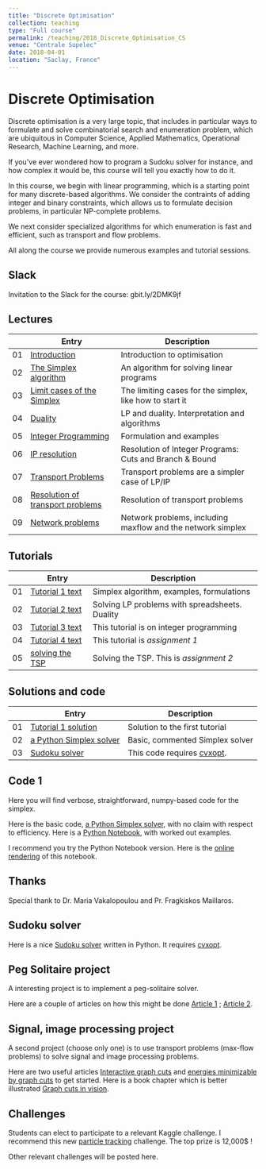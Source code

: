 ```yaml
---
title: "Discrete Optimisation"
collection: teaching
type: "Full course"
permalink: /teaching/2018_Discrete_Optimisation_CS
venue: "Centrale Supelec"
date: 2018-04-01
location: "Saclay, France"
---
```


Discrete Optimisation
===============

Discrete optimisation is a very large topic, that includes in particular
ways to formulate and solve combinatorial search and enumeration problem, which
are ubiquitous in Computer Science, Applied Mathematics, Operational
Research, Machine Learning, and more.

If you've ever wondered how to program a Sudoku solver for instance,
and how complex it would be, this course will tell you exactly how to
do it.

In this course, we begin with linear programming, which is a starting
point for many discrete-based algorithms. We consider the contraints
of adding integer and binary constraints, which allows us to formulate
decision problems, in particular NP-complete problems.

We next consider specialized algorithms for which enumeration is fast
and efficient, such as transport and flow problems.

All along the course we provide numerous examples and tutorial sessions.

Slack
-----
Invitation to the Slack for the course: gbit.ly/2DMK9jf

Lectures
--------

|  | Entry                                                  | Description                                                 |
|--| --------                                               |------------------------------------------------------------ |
|01| [Introduction](/files/01_intro_optim_en.pdf)           | Introduction to optimisation                                |
|02| [The Simplex algorithm](/files/02_simplexe_en.pdf)     | An algorithm for solving linear programs                    |
|03| [Limit cases of the Simplex](/files/03_limites_en.pdf) | The limiting cases for the simplex, like how to start it    |
|04| [Duality](/files/04_duality_en.pdf)                    | LP and duality. Interpretation and algorithms               |
|05| [Integer Programming](/files/05_ip_formulation_en.pdf) | Formulation and examples                                    |
|06| [IP resolution](/files/06_resolution_en.pdf)           | Resolution of Integer Programs: Cuts and Branch & Bound     |
|07| [Transport Problems](/files/07_transport_formulation_en.pdf) | Transport problems are a simpler case of LP/IP        |
|08| [Resolution of transport problems](/files/08_transport_solution_en.pdf) | Resolution of transport problems           |
|09| [Network problems](/files/09_network_problems_en.pdf)  | Network problems, including maxflow and the network simplex |


Tutorials
---------

|  | Entry                                                  | Description                                                 |
|--| --------                                               |------------------------------------------------------------ |
|01| [Tutorial 1 text](/files/TD1-algo_en.pdf)              | Simplex algorithm, examples, formulations                   |
|02| [Tutorial 2 text](/files/TD2_optim_en.pdf)             | Solving LP problems with spreadsheets. Duality              |
|03| [Tutorial 3 text](/files/TD3-algo_en.pdf)              | This tutorial is on integer programming                     |
|04| [Tutorial 4 text](/files/TD4_cs_en.pdf)                | This tutorial is *assignment 1*                             |
|05| [solving the TSP](/files/TD5-tsp.pdf)                  | Solving the TSP. This is *assignment 2*                     |


Solutions and code
---------

|  | Entry                                                  | Description                                                 |
|--| --------                                               |------------------------------------------------------------ |
|01| [Tutorial 1 solution](/files/TD1-solution.pdf)         | Solution to the first tutorial |
|02| [a Python Simplex solver](/files/simplexe.py)          | Basic, commented Simplex solver |
|03| [Sudoku solver](/files/Sudoku_ilp.ipynb)               | This code requires [cvxopt](http://cvxopt.org/install/index.html). |


Code 1
------

Here you will find verbose, straightforward, numpy-based code for the
simplex.

Here is the basic code, [a Python Simplex solver](/files/simplexe.py),
with no claim with respect to efficiency. Here is a 
[Python Notebook](/files/Simplexe.ipynb), with worked out examples.

I recommend you try the Python Notebook version. Here is the
[online rendering](https://nbviewer.jupyter.org/urls/hugues-talbot.github.io/files/Simplexe.ipynb)
of this notebook. 



Thanks
------

Special thank to Dr. Maria Vakalopoulou and Pr. Fragkiskos Maillaros.



Sudoku solver
-----------

Here is a nice [Sudoku solver](/files/Sudoku_ilp.ipynb) written in Python. It requires
[cvxopt](http://cvxopt.org/install/index.html).



Peg Solitaire project
-------------------

A interesting project is to implement a peg-solitaire solver.

Here are a couple of articles on how this might be done [Article 1](/files/Peg_Solitaire_1.pdf) ; [Article 2](/files/Peg_Solitaire_2.pdf).


Signal, image processing project 
--------------------

A second project (choose only one) is to use transport problems (max-flow problems) to solve signal and image processing
problems.

Here are two useful articles [Interactive graph cuts](/files/interactive_graphcuts.pdf) and [energies minimizable by graph cuts](/files/what_energies_graphcuts.pdf) to get started. Here is a book chapter which is better illustrated [Graph cuts in vision](/files/GC_vision_th_applications.pdf).


Challenges 
---------

Students can elect to participate to a relevant Kaggle challenge. I recommend this new
[particle tracking](https://www.kaggle.com/c/trackml-particle-identification)
challenge. The top prize is 12,000\$ !

Other relevant challenges will be posted here.



